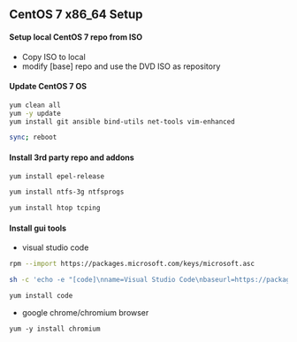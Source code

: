 ## CentOS 7 x86_64 Setup 

#### Setup local CentOS 7 repo from ISO
- Copy ISO to local
- modify [base] repo and use the DVD ISO as repository

#### Update CentOS 7 OS
```bash
yum clean all
yum -y update
yum install git ansible bind-utils net-tools vim-enhanced

sync; reboot 
```
#### Install 3rd party repo and addons 
```bash
yum install epel-release

yum install ntfs-3g ntfsprogs 

yum install htop tcping  
```

#### Install gui tools

* visual studio code
```bash
rpm --import https://packages.microsoft.com/keys/microsoft.asc

sh -c 'echo -e "[code]\nname=Visual Studio Code\nbaseurl=https://packages.microsoft.com/yumrepos/vscode\nenabled=1\ngpgcheck=1\ngpgkey=https://packages.microsoft.com/keys/microsoft.asc" > /etc/yum.repos.d/vscode.repo'

yum install code
```
* google chrome/chromium browser

`yum -y install chromium`

